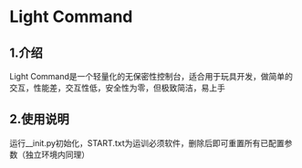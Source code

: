 # Light Command

## 1.介绍

Light Command是一个轻量化的无保密性控制台，适合用于玩具开发，做简单的交互，性能差，交互性低，安全性为零，但极致简洁，易上手

## 2.使用说明

运行__init.py初始化，START.txt为运训必须软件，删除后即可重置所有已配置参数（独立环境内同理）